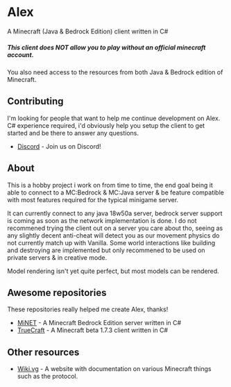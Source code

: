 # Alex
A Minecraft (Java & Bedrock Edition) client written in C# 
##### This client does NOT allow you to play without an official minecraft account.  
You also need access to the resources from both Java & Bedrock edition of Minecraft.

Contributing
------------

I'm looking for people that want to help me continue development on Alex.  C# experience required, i'd obviously help you setup the client to get started and be there to answer any questions.

* [Discord](https://discord.gg/txaahdU) - Join us on Discord!

About
-----

This is a hobby project i work on from time to time, the end goal being it able to connect to a MC:Bedrock & MC:Java server & be feature compatible with most features required for the typical minigame server.

It can currently connect to any java 18w50a server, bedrock server support is coming as soon as the network implementation is done. I do not recommened trying the client out on a server you care about tho, seeing as any slightly decent anti-cheat will detect you as our movement physics do not currently match up with Vanilla. Some world interactions like building and destroying are implemented but only recommened to be used on private servers & in creative mode.

Model rendering isn't yet quite perfect, but most models can be rendered.

Awesome repositories
---------------------

These repositories really helped me create Alex, thanks!

* [MiNET](https://github.com/NiclasOlofsson/MiNET) - A Minecraft Bedrock Edition server written in C#
* [TrueCraft](https://github.com/SirCmpwn/TrueCraft) - A Minecraft beta 1.7.3 client written in C#

Other resources
---------------

* [Wiki.vg](https://wiki.vg/Main_Page) - A website with documentation on various Minecraft things such as the protocol.
